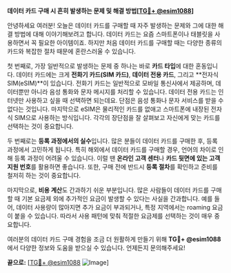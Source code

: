 **데이터 카드 구매 시 흔히 발생하는 문제 및 해결 방법[[TG💪+ @esim1088](https://t.me/s/esim1088)]**

안녕하세요 여러분! 오늘은 데이터 카드를 구매할 때 자주 발생하는 문제와 그에 대한 해결 방법에 대해 이야기해보려고 합니다. 데이터 카드는 요즘 스마트폰이나 태블릿을 사용하면서 꼭 필요한 아이템이죠. 하지만 처음 데이터 카드를 구매할 때는 다양한 종류의 카드와 복잡한 절차 때문에 혼란스러울 수 있습니다.

첫 번째로, 가장 일반적으로 발생하는 문제 중 하나는 바로 **카드 타입**에 대한 혼동입니다. 데이터 카드에는 크게 **전화기 카드(SIM 카드)**, **데이터 전용 카드**, 그리고 **전자식 SIM(eSIM)**이 있습니다. 전화기 카드는 일반적으로 모바일 통신사에서 제공하며, 데이터뿐만 아니라 음성 통화와 문자 메시지를 처리할 수 있습니다. 데이터 전용 카드는 인터넷만 사용하고 싶을 때 선택하면 되는데요. 단점은 음성 통화나 문자 서비스를 받을 수 없다는 것입니다. 마지막으로 eSIM은 물리적인 카드를 없애고 스마트폰에 내장된 전자식 SIM으로 사용하는 방식입니다. 각각의 장단점을 잘 살펴보고 자신에게 맞는 카드를 선택하는 것이 중요합니다.

두 번째로는 **등록 과정에서의 실수**입니다. 많은 분들이 데이터 카드를 구매한 후, 등록 과정에서 고민하게 됩니다. 특히 해외에서 데이터 카드를 구매할 경우, 언어의 차이로 인해 등록 과정이 어려울 수 있습니다. 이럴 땐 **온라인 고객 센터**나 **카드 뒷면에 있는 고객 지원 번호**를 활용하면 좋습니다. 또한, 구매 전에 반드시 **등록 절차**를 확인하고 준비를 철저히 하는 것이 중요합니다.

마지막으로, **비용 계산**도 간과하기 쉬운 부분입니다. 많은 사람들이 데이터 카드를 구매할 때 기본 요금제 외에 추가적인 요금이 발생할 수 있다는 사실을 간과합니다. 예를 들어, 데이터 사용량이 많아지면 추가 요금이 부과되거나, 특정 지역에서는 roaming 요금이 붙을 수 있습니다. 따라서 사용 패턴에 맞춰 적절한 요금제를 선택하는 것이 매우 중요합니다.

여러분의 데이터 카드 구매 경험을 조금 더 원활하게 만들기 위해 **TG💪+ @esim1088**에서 다양한 정보와 도움을 받으실 수 있습니다. 언제든지 문의해주세요! 

**끝으로:** [[TG💪+ @esim1088](https://t.me/s/esim1088) ![Image](https://i.postimg.cc/Y0z9fWf4/image.png)]